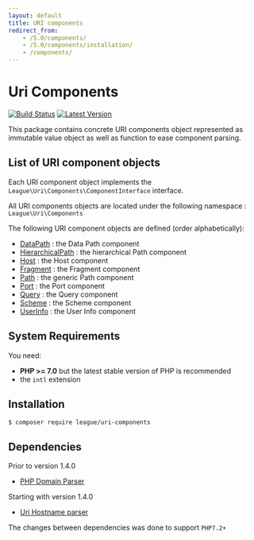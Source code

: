```yaml
---
layout: default
title: URI components
redirect_from:
    - /5.0/components/
    - /5.0/components/installation/
    - /components/
---
```


Uri Components
=======

[![Build Status](https://img.shields.io/travis/thephpleague/uri/master.svg?style=flat-square)](https://travis-ci.org/thephpleague/uri-components)
[![Latest Version](https://img.shields.io/github/release/thephpleague/uri-components.svg?style=flat-square)](https://github.com/thephpleague/uri-components/releases)

This package contains concrete URI components object represented as immutable value object as well as function to ease component parsing.


List of URI component objects
--------

Each URI component object implements the `League\Uri\Components\ComponentInterface` interface.

All URI components objects are located under the following namespace : `League\Uri\Components`


The following URI component objects are defined (order alphabetically):

- [DataPath](/components/1.0/data-path/) : the Data Path component
- [HierarchicalPath](/components/1.0/hierarchical-path/) : the hierarchical Path component
- [Host](/components/1.0/host/) : the Host component
- [Fragment](/components/1.0/fragment/) : the Fragment component
- [Path](/components/1.0/path/) : the generic Path component
- [Port](/components/1.0/port/) : the Port component
- [Query](/components/1.0/query/) : the Query component
- [Scheme](/components/1.0/scheme/) : the Scheme component
- [UserInfo](/components/1.0/userinfo/) : the User Info component

System Requirements
-------

You need:

- **PHP >= 7.0** but the latest stable version of PHP is recommended
- the `intl` extension

Installation
--------

~~~
$ composer require league/uri-components
~~~

Dependencies
-------

Prior to version 1.4.0

- [PHP Domain Parser](https://github.com/jeremykendall/php-domain-parser)

Starting with version 1.4.0

- [Uri Hostname parser](/5.0/publicsuffix/)

The changes between dependencies was done to support `PHP7.2+`